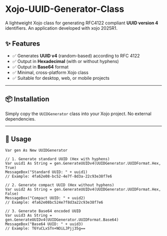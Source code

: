 # Xojo-UUID-Generator-Class

A lightweight Xojo class for generating RFC4122 compliant **UUID version 4** identifiers.
An application developed with xojo 2025R1.

## ✨ Features

- ✅ Generates **UUID v4** (random-based) according to RFC 4122
- ✅ Output in **Hexadecimal** (with or without hyphens)
- ✅ Output in **Base64** format
- ✅ Minimal, cross-platform Xojo class
- ✅ Suitable for desktop, web, or mobile projects

---

## 📦 Installation

Simply copy the `UUIDGenerator` class into your Xojo project. No external dependencies.

---

## 🚀 Usage

```xojo
Var gen As New UUIDGenerator

// 1. Generate standard UUID (Hex with hyphens)
Var uuid1 As String = gen.GenerateUUIDv4(UUIDGenerator.UUIDFormat.Hex, True)
MessageBox("Standard UUID: " + uuid1)
// Example: 4fa62e08-bc52-4e7f-8d3a-22c93e38f7e6

// 2. Generate compact UUID (Hex without hyphens)
Var uuid2 As String = gen.GenerateUUIDv4(UUIDGenerator.UUIDFormat.Hex, False)
MessageBox("Compact UUID: " + uuid2)
// Example: 4fa62e08bc524e7f8d3a22c93e38f7e6

// 3. Generate Base64 encoded UUID
Var uuid3 As String = gen.GenerateUUIDv4(UUIDGenerator.UUIDFormat.Base64)
MessageBox("Base64 UUID: " + uuid3)
// Example: T6YuCLxSTn+NOiLJPjj35g==


